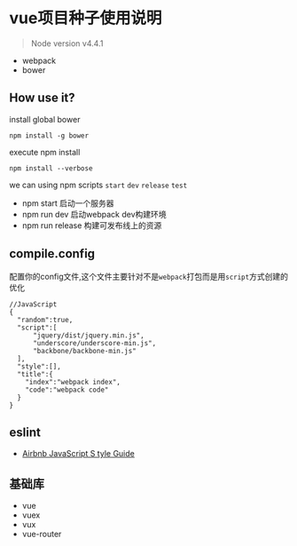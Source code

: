 # vue项目种子使用说明

> Node version v4.4.1

- webpack
- bower


## How use it?

install global bower

    npm install -g bower

execute npm install

	npm install --verbose


we can using npm scripts `start` `dev` `release` `test`

- npm start 启动一个服务器
- npm run dev 启动webpack dev构建环境
- npm run release 构建可发布线上的资源


## compile.config

配置你的config文件,这个文件主要针对不是`webpack`打包而是用`script`方式创建的优化

```
//JavaScript
{
  "random":true,
  "script":[
      "jquery/dist/jquery.min.js",
      "underscore/underscore-min.js",
      "backbone/backbone-min.js"
  ],
  "style":[],
  "title":{
    "index":"webpack index",
    "code":"webpack code"
  }
}

```


## eslint

- [Airbnb JavaScript S	tyle Guide](https://github.com/yuche/javascript)

## 基础库

- vue
- vuex
- vux
- vue-router

